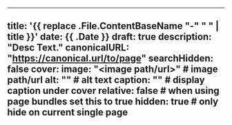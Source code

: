 
---
title: '{{ replace .File.ContentBaseName "-" " " | title }}'
date: {{ .Date }}
draft: true
description: "Desc Text."
canonicalURL: "https://canonical.url/to/page"
searchHidden: false
cover:
    image: "<image path/url>" # image path/url
    alt: "<alt text>" # alt text
    caption: "<text>" # display caption under cover
    relative: false # when using page bundles set this to true
    hidden: true # only hide on current single page
---
